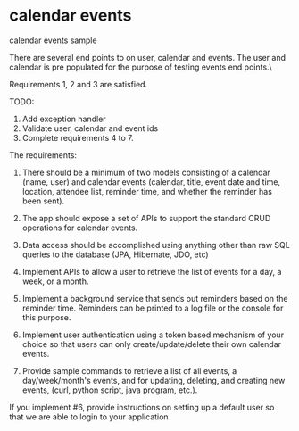 # calendar events
calendar events sample

There are several end points to on user, calendar and events.
The user and calendar is pre populated for the purpose of testing events end points.\

Requirements 1, 2 and 3 are satisfied.

TODO:
1. Add exception handler
2. Validate user, calendar and event ids
3. Complete requirements 4 to 7.


The requirements:

1. There should be a minimum of two models consisting of a calendar (name, user) and calendar events (calendar, title, event date and time, location, attendee list, reminder time, and whether the reminder has been sent).

2. The app should expose a set of APIs to support the standard CRUD operations for calendar events.

3. Data access should be accomplished using anything other than raw SQL queries to the database (JPA, Hibernate, JDO, etc)

4. Implement APIs to allow a user to retrieve the list of events for a day, a week, or a month.

5. Implement a background service that sends out reminders based on the reminder time. Reminders can be printed to a log file or the console for this purpose.

6. Implement user authentication using a token based mechanism of your choice so that users can only create/update/delete their own calendar events.

7. Provide sample commands to retrieve a list of all events, a day/week/month's events, and for updating, deleting,  and creating new events, (curl, python script, java program, etc.).

If you implement #6, provide instructions on setting up a default user so that we are able to login to your application
 


